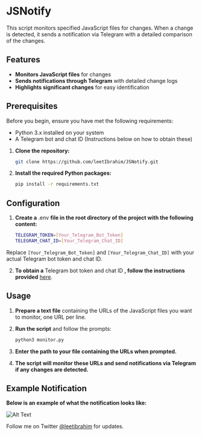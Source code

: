 # JSNotify

This script monitors specified JavaScript files for changes. When a change is detected, it sends a notification via Telegram with a detailed comparison of the changes.

## Features

- **Monitors JavaScript files** for changes
- **Sends notifications through Telegram** with detailed change logs
- **Highlights significant changes** for easy identification

## Prerequisites

Before you begin, ensure you have met the following requirements:

- Python 3.x installed on your system
- A Telegram bot and chat ID (Instructions below on how to obtain these)

1. **Clone the repository:**
   ```bash
   git clone https://github.com/leetIbrahim/JSNotify.git
2. **Install the required Python packages:**
   ```bash
   pip install -r requirements.txt
## Configuration
1. **Create a** .env **file in the root directory of the project with the following content:**
   ```bash
   TELEGRAM_TOKEN=[Your_Telegram_Bot_Token]
   TELEGRAM_CHAT_ID=[Your_Telegram_Chat_ID]
Replace `[Your_Telegram_Bot_Token]` and `[Your_Telegram_Chat_ID]` with your actual Telegram bot token and chat ID.

2. **To obtain a** Telegram bot token and chat ID **, follow the instructions provided** [here](https://blog.r0b.re/automation/bash/2020/06/30/setup-telegram-notifications-for-your-shell.html).

## Usage

1. **Prepare a text file** containing the URLs of the JavaScript files you want to monitor, one URL per line.

2. **Run the script** and follow the prompts:
   ```bash
   python3 monitor.py

3. **Enter the path to your file containing the URLs when prompted.**

4. **The script will monitor these URLs and send notifications via Telegram if any changes are detected.**

## Example Notification
**Below is an example of what the notification looks like:**

![Alt Text](https://i.imgur.com/o9IZJSG.png)



Follow me on Twitter [@leetibrahim](https://twitter.com/leetibrahim) for updates.
